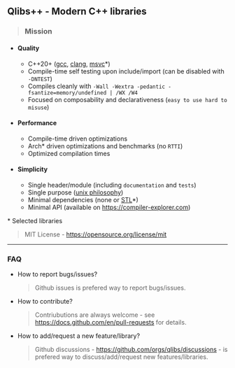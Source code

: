 ## Qlibs++ - Modern C++ libraries

> ### Mission

- #### Quality

  - C++20+ ([gcc](https://gcc.gnu.org), [clang](https://clang.llvm.org), [msvc](https://visualstudio.microsoft.com/vs/features/cplusplus)\*)
  - Compile-time self testing upon include/import (can be disabled with `-DNTEST`)
  - Compiles cleanly with `-Wall -Wextra -pedantic -fsantize=memory/undefined | /WX /W4`
  - Focused on composability and declarativeness (`easy to use hard to misuse`)

- #### Performance

  - Compile-time driven optimizations
  - Arch\* driven optimizations and benchmarks (no `RTTI`)
  - Optimized compilation times

- #### Simplicity

  - Single header/module (including `documentation` and `tests`)
  - Single purpose ([unix philosophy](https://en.wikipedia.org/wiki/Unix_philosophy))
  - Minimal dependencies (none or [STL](https://en.wikipedia.org/wiki/Standard_Template_Library)*)
  - Minimal API (available on https://compiler-explorer.com)

\* Selected libraries

> MIT License - https://opensource.org/license/mit

---

### FAQ

- How to report bugs/issues?

    > Github issues is prefered way to report bugs/issues.

- How to contribute?

    > Contriubutions are always welcome - see https://docs.github.com/en/pull-requests for details.

- How to add/request a new feature/library?

    > Github discussions - https://github.com/orgs/qlibs/discussions - is prefered way to discuss/add/request new features/libraries.
